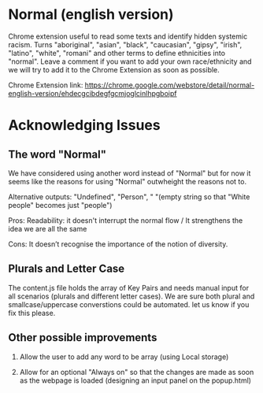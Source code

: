 # Normal (english version)
Chrome extension useful to read some texts and identify hidden systemic racism. Turns "aboriginal", "asian", "black", "caucasian", "gipsy", "irish", "latino", "white", "romani" and other terms to define ethnicities into "normal". Leave a comment if you want to add your own race/ethnicity and we will try to add it to the Chrome Extension as soon as possible.

Chrome Extension link: https://chrome.google.com/webstore/detail/normal-english-version/ehdecgcibdegfgcmjoglcinlhpgboipf

# Acknowledging Issues
## The word "Normal"
We have considered using another word instead of "Normal" but for now it seems like the reasons for using "Normal" outwheight the reasons not to.

Alternative outputs: "Undefined", "Person", " "(empty string so that "White people" becomes just "people")

Pros: 
Readability: it doesn't interrupt the normal flow / It strengthens the idea we are all the same

Cons: 
It doesn’t recognise the importance of the notion of diversity. 

## Plurals and Letter Case 
The content.js file holds the array of Key Pairs and needs manual input for all scenarios (plurals and different letter cases). We are sure both plural and smallcase/uppercase converstions could be automated. let us know if you  fix this please.

## Other possible improvements
1) Allow the user to add any word to be array (using Local storage)

2) Allow for an optional "Always on" so that the changes are made as soon as the webpage is loaded (designing an input panel on the  popup.html)
